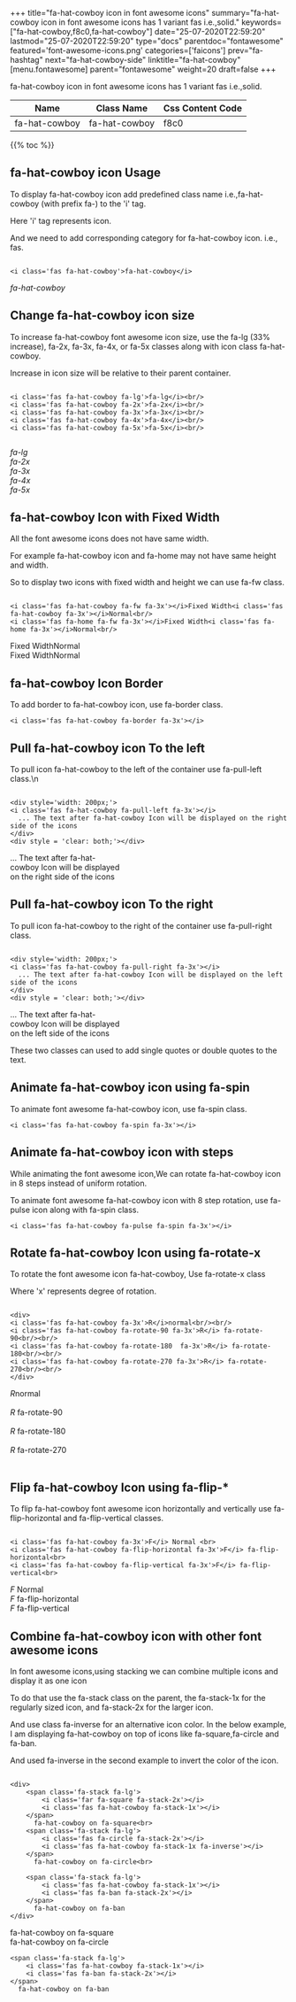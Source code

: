 +++
title="fa-hat-cowboy icon in font awesome icons"
summary="fa-hat-cowboy icon in font awesome icons has 1 variant fas i.e.,solid."
keywords=["fa-hat-cowboy,f8c0,fa-hat-cowboy"]
date="25-07-2020T22:59:20"
lastmod="25-07-2020T22:59:20"
type="docs"
parentdoc="fontawesome"
featured='font-awesome-icons.png'
categories=['faicons']
prev="fa-hashtag"
next="fa-hat-cowboy-side"
linktitle="fa-hat-cowboy"
[menu.fontawesome]
parent="fontawesome"
weight=20
draft=false
+++


fa-hat-cowboy icon in font awesome icons has 1 variant fas i.e.,solid.

<div class='table-responsive'><table class='table'><thead><tr><th>Name</th><th>Class Name</th><th>Css Content Code</th></tr></thead><tbody><tr><td>fa-hat-cowboy</td><td>fa-hat-cowboy</td><td>f8c0</td></tr></tbody></table></div>


{{% toc %}}


## fa-hat-cowboy icon Usage

To display fa-hat-cowboy icon add predefined class name i.e.,fa-hat-cowboy (with prefix fa-) to the 'i' tag.

Here 'i' tag represents icon.

And we need to add corresponding category for fa-hat-cowboy icon. i.e., fas.


```

<i class='fas fa-hat-cowboy'>fa-hat-cowboy</i>
```

<i class='fas fa-hat-cowboy'>fa-hat-cowboy</i>




## Change fa-hat-cowboy icon size
To increase fa-hat-cowboy font awesome icon size, use the fa-lg (33% increase), fa-2x, fa-3x, fa-4x, or fa-5x classes along with icon class fa-hat-cowboy.

Increase in icon size will be relative to their parent container. 

```

<i class='fas fa-hat-cowboy fa-lg'>fa-lg</i><br/>
<i class='fas fa-hat-cowboy fa-2x'>fa-2x</i><br/>
<i class='fas fa-hat-cowboy fa-3x'>fa-3x</i><br/>
<i class='fas fa-hat-cowboy fa-4x'>fa-4x</i><br/>
<i class='fas fa-hat-cowboy fa-5x'>fa-5x</i><br/>
            
```

<i class='fas fa-hat-cowboy fa-lg'>fa-lg</i><br/>
<i class='fas fa-hat-cowboy fa-2x'>fa-2x</i><br/>
<i class='fas fa-hat-cowboy fa-3x'>fa-3x</i><br/>
<i class='fas fa-hat-cowboy fa-4x'>fa-4x</i><br/>
<i class='fas fa-hat-cowboy fa-5x'>fa-5x</i><br/>
            



## fa-hat-cowboy Icon with Fixed Width 

All the font awesome icons does not have same width.

For example fa-hat-cowboy icon and fa-home may not have same height and width.

So to display two icons with fixed width and height we can use fa-fw class.


```

<i class='fas fa-hat-cowboy fa-fw fa-3x'></i>Fixed Width<i class='fas fa-hat-cowboy fa-3x'></i>Normal<br/>
<i class='fas fa-home fa-fw fa-3x'></i>Fixed Width<i class='fas fa-home fa-3x'></i>Normal<br/>
```

<i class='fas fa-hat-cowboy fa-fw fa-3x'></i>Fixed Width<i class='fas fa-hat-cowboy fa-3x'></i>Normal<br/>
<i class='fas fa-home fa-fw fa-3x'></i>Fixed Width<i class='fas fa-home fa-3x'></i>Normal<br/>



## fa-hat-cowboy Icon Border 

To add border to fa-hat-cowboy icon, use fa-border class.


```
<i class='fas fa-hat-cowboy fa-border fa-3x'></i>

```
<i class='fas fa-hat-cowboy fa-border fa-3x'></i>





## Pull fa-hat-cowboy icon To the left

To pull icon fa-hat-cowboy to the left of the container use fa-pull-left class.\n

```

<div style='width: 200px;'>
<i class='fas fa-hat-cowboy fa-pull-left fa-3x'></i>
  ... The text after fa-hat-cowboy Icon will be displayed on the right side of the icons
</div>
<div style = 'clear: both;'></div>
```

<div style='width: 200px;'>
<i class='fas fa-hat-cowboy fa-pull-left fa-3x'></i>
  ... The text after fa-hat-cowboy Icon will be displayed on the right side of the icons
</div>
<div style = 'clear: both;'></div>




## Pull fa-hat-cowboy icon To the right
To pull icon fa-hat-cowboy to the right of the container use fa-pull-right class.

```

<div style='width: 200px;'>
<i class='fas fa-hat-cowboy fa-pull-right fa-3x'></i>
  ... The text after fa-hat-cowboy Icon will be displayed on the left side of the icons
</div>
<div style = 'clear: both;'></div>
```

<div style='width: 200px;'>
<i class='fas fa-hat-cowboy fa-pull-right fa-3x'></i>
  ... The text after fa-hat-cowboy Icon will be displayed on the left side of the icons
</div>
<div style = 'clear: both;'></div>

These two classes can used to add single quotes or double quotes to the text.


## Animate fa-hat-cowboy icon using fa-spin
To animate font awesome fa-hat-cowboy icon, use fa-spin class.

```
<i class='fas fa-hat-cowboy fa-spin fa-3x'></i>
```
<i class='fas fa-hat-cowboy fa-spin fa-3x'></i>




## Animate fa-hat-cowboy icon with steps
While animating the font awesome icon,We can rotate fa-hat-cowboy icon in 8 steps instead of uniform rotation.

To animate font awesome fa-hat-cowboy icon with 8 step rotation, use fa-pulse icon along with fa-spin class.


```
<i class='fas fa-hat-cowboy fa-pulse fa-spin fa-3x'></i>

```
<i class='fas fa-hat-cowboy fa-pulse fa-spin fa-3x'></i>





## Rotate fa-hat-cowboy Icon using fa-rotate-x
To rotate the font awesome icon fa-hat-cowboy, Use fa-rotate-x class

Where 'x' represents degree of rotation.


```

<div>
<i class='fas fa-hat-cowboy fa-3x'>R</i>normal<br/><br/>
<i class='fas fa-hat-cowboy fa-rotate-90 fa-3x'>R</i> fa-rotate-90<br/><br/> 
<i class='fas fa-hat-cowboy fa-rotate-180  fa-3x'>R</i> fa-rotate-180<br/><br/> 
<i class='fas fa-hat-cowboy fa-rotate-270 fa-3x'>R</i> fa-rotate-270<br/><br/>
</div>
```

<div>
<i class='fas fa-hat-cowboy fa-3x'>R</i>normal<br/><br/>
<i class='fas fa-hat-cowboy fa-rotate-90 fa-3x'>R</i> fa-rotate-90<br/><br/> 
<i class='fas fa-hat-cowboy fa-rotate-180  fa-3x'>R</i> fa-rotate-180<br/><br/> 
<i class='fas fa-hat-cowboy fa-rotate-270 fa-3x'>R</i> fa-rotate-270<br/><br/>
</div>




## Flip fa-hat-cowboy Icon using fa-flip-*
To flip fa-hat-cowboy font awesome icon horizontally and vertically use fa-flip-horizontal and fa-flip-vertical classes. 

```

<i class='fas fa-hat-cowboy fa-3x'>F</i> Normal <br>
<i class='fas fa-hat-cowboy fa-flip-horizontal fa-3x'>F</i> fa-flip-horizontal<br>
<i class='fas fa-hat-cowboy fa-flip-vertical fa-3x'>F</i> fa-flip-vertical<br>
```

<i class='fas fa-hat-cowboy fa-3x'>F</i> Normal <br>
<i class='fas fa-hat-cowboy fa-flip-horizontal fa-3x'>F</i> fa-flip-horizontal<br>
<i class='fas fa-hat-cowboy fa-flip-vertical fa-3x'>F</i> fa-flip-vertical<br>




## Combine fa-hat-cowboy icon with other font awesome icons
In font awesome icons,using stacking we can combine multiple icons and display it as one icon 

To do that use the fa-stack class on the parent, the fa-stack-1x for the regularly sized icon, and fa-stack-2x for the larger icon.

And use class fa-inverse for an alternative icon color. 
In the below example, I am displaying fa-hat-cowboy on top of icons like fa-square,fa-circle and fa-ban.

And used fa-inverse in the second example to invert the color of the icon.

```

<div>
    <span class='fa-stack fa-lg'>
        <i class='far fa-square fa-stack-2x'></i>
        <i class='fas fa-hat-cowboy fa-stack-1x'></i>
    </span>
      fa-hat-cowboy on fa-square<br>
    <span class='fa-stack fa-lg'>
        <i class='fas fa-circle fa-stack-2x'></i>
        <i class='fas fa-hat-cowboy fa-stack-1x fa-inverse'></i>
    </span>
      fa-hat-cowboy on fa-circle<br>

    <span class='fa-stack fa-lg'>
        <i class='fas fa-hat-cowboy fa-stack-1x'></i>
        <i class='fas fa-ban fa-stack-2x'></i>
    </span>
      fa-hat-cowboy on fa-ban
</div>
```

<div>
    <span class='fa-stack fa-lg'>
        <i class='far fa-square fa-stack-2x'></i>
        <i class='fas fa-hat-cowboy fa-stack-1x'></i>
    </span>
      fa-hat-cowboy on fa-square<br>
    <span class='fa-stack fa-lg'>
        <i class='fas fa-circle fa-stack-2x'></i>
        <i class='fas fa-hat-cowboy fa-stack-1x fa-inverse'></i>
    </span>
      fa-hat-cowboy on fa-circle<br>

    <span class='fa-stack fa-lg'>
        <i class='fas fa-hat-cowboy fa-stack-1x'></i>
        <i class='fas fa-ban fa-stack-2x'></i>
    </span>
      fa-hat-cowboy on fa-ban
</div>






